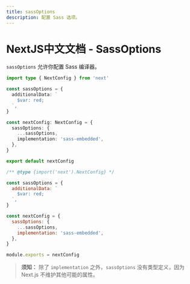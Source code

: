 ```yaml
---
title: sassOptions
description: 配置 Sass 选项。
---
```


# NextJS中文文档 - SassOptions

`sassOptions` 允许你配置 Sass 编译器。

```ts switcher
import type { NextConfig } from 'next'

const sassOptions = {
  additionalData: `
    $var: red;
  `,
}

const nextConfig: NextConfig = {
  sassOptions: {
    ...sassOptions,
    implementation: 'sass-embedded',
  },
}

export default nextConfig
```

```js switcher
/** @type {import('next').NextConfig} */

const sassOptions = {
  additionalData: `
    $var: red;
  `,
}

const nextConfig = {
  sassOptions: {
    ...sassOptions,
    implementation: 'sass-embedded',
  },
}

module.exports = nextConfig
```

> **须知：** 除了 `implementation` 之外，`sassOptions` 没有类型定义，因为 Next.js 不维护其他可能的属性。
